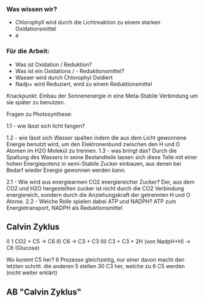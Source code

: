 
### Was wissen wir?
- Chlorophyll wird durch die Lichtreaktion zu einem starken Oxidationsmittel
- a

### Für die Arbeit:
- Was ist Oxidation / Reduktion?
- Was ist ein Oxidations / - Reduktionsmittel?
- Wasser wird durch Chlorophyl Oxidiert
- Nadp+ wird Reduziert, wird zu einem Reduktionsmittel

Knackpunkt:
Einbau der Sonnenenergie in eine Meta-Stabile Verbindung um sie später zu benutzen.


Fragen zu Photosynthese:

1.1 - wie lässt sich licht fangen?
	
1.2 - wie lässt sich Wasser spalten
	indem die aus dem Licht gewonnene Energie benutzt wird, um den Elektronenbund zwischen den H und O Atomen im H2O Molekül zu trennen.
1.3 - was bringt das?
	Durch die Spaltung des Wassers in seine Bestandteile lassen sich diese Teile mit einer hohen Energiepotenz in semi-Stabile Zucker einbauen, aus denen bei Bedarf wieder Energie gewonnen werden kann.

2.1 - Wie wird aus energiearmen CO2 energiereicher Zucker?
	Der, aus dem CO2 und H2O hergestellten zucker ist nicht durch die CO2 Verbindung energiereich, sondern durch die Anziehungskraft der getrennten H und O Atome.
2.2 - Welche Rolle spielen dabei ATP und NADPH?
	ATP zum Energietransport, NADPH als Reduktionsmittel

## Calvin Zyklus

I) 1 CO2 + C5 -> C6
II) C6 -> C3 + C3
III) C3 + C3 + 2H (von NadpH+H) -> C6 (Glucose)


Wo kommt C5 her?
6 Prozesse gleichzeitig, nur einer davon macht den letzten schritt.
die anderen 5 stellen 30 C3 her, welche zu 6 C5 werden (nicht weiter erklärt)


## AB "Calvin Zyklus"

